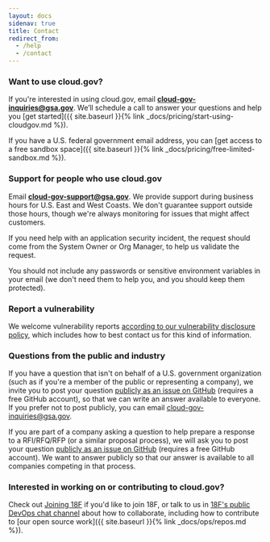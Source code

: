```yaml
---
layout: docs
sidenav: true
title: Contact
redirect_from:
  - /help
  - /contact
---
```


### Want to use cloud.gov?

If you're interested in using cloud.gov, email [**cloud-gov-inquiries@gsa.gov**](mailto:cloud-gov-inquiries@gsa.gov?body=What%27s%20your%20name%3F%0A%0AWhat%20agency%20or%20office%20do%20you%20work%20for%3F%0A%0AWhat%27s%20your%20job%20title%20or%20role%3F%0A%0ATell%20us%20a%20little%20about%20your%20project%20or%20your%20questions%20about%20cloud.gov%3A%0A%0AIf%20you%27d%20like%20us%20to%20call%20you%2C%20what%27s%20your%20phone%20number%20and%20when%20might%20be%20a%20good%20time%3F%0A%0AHow%20did%20you%20first%20hear%20about%20cloud.gov%3F). We’ll schedule a call to answer your questions and help you [get started]({{ site.baseurl }}{% link _docs/pricing/start-using-cloudgov.md %}).

If you have a U.S. federal government email address, you can [get access to a free sandbox space]({{ site.baseurl }}{% link _docs/pricing/free-limited-sandbox.md %}).

### Support for people who use cloud.gov

Email [**cloud-gov-support@gsa.gov**](mailto:cloud-gov-support@gsa.gov?body=What%20are%20you%20trying%20to%20do%3F%0A%0AWhat%20do%20you%20expect%20to%20happen%3F%0A%0AWhat%20actually%20happened%3F%0A%0AAttach%20relevant%20logs%20or%20screenshots%20%28remove%20sensitive%20information%29%3A). We provide support during business hours for U.S. East and West Coasts. We don't guarantee support outside those hours, though we're always monitoring for issues that might affect customers.

If you need help with an application security incident, the request should come from the System Owner or Org Manager, to help us validate the request.

You should not include any passwords or sensitive environment variables in your email (we don't need them to help you, and you should keep them protected).

### Report a vulnerability

We welcome vulnerability reports [according to our vulnerability disclosure policy](https://18f.gsa.gov/vulnerability-disclosure-policy/), which includes how to best contact us for this kind of information.

### Questions from the public and industry

If you have a question that isn't on behalf of a U.S. government organization (such as if you're a member of the public or representing a company), we invite you to post your question [publicly as an issue on GitHub](https://github.com/18F/cg-site/issues/new) (requires a free GitHub account), so that we can write an answer available to everyone. If you prefer not to post publicly, you can email [cloud-gov-inquiries@gsa.gov](mailto:cloud-gov-inquiries@gsa.gov).

If you are part of a company asking a question to help prepare a response to a RFI/RFQ/RFP (or a similar proposal process), we will ask you to post your question [publicly as an issue on GitHub](https://github.com/18F/cg-site/issues/new) (requires a free GitHub account). We want to answer publicly so that our answer is available to all companies competing in that process.

### Interested in working on or contributing to cloud.gov?

Check out [Joining 18F](https://pages.18f.gov/joining-18f/) if you'd like to join 18F, or talk to us in [18F's public DevOps chat channel](https://chat.18f.gov/) about how to collaborate, including how to contribute to [our open source work]({{ site.baseurl }}{% link _docs/ops/repos.md %}).
